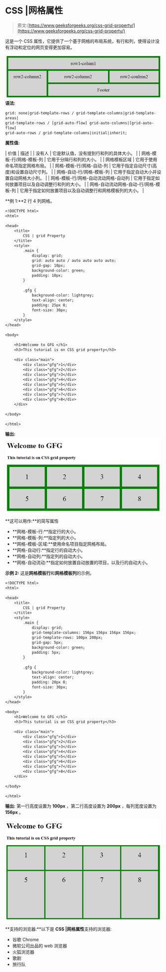 # CSS |网格属性

> 原文:[https://www.geeksforgeeks.org/css-grid-property/](https://www.geeksforgeeks.org/css-grid-property/)

这是一个 CSS 属性，它提供了一个基于网格的布局系统，有行和列，使得设计没有浮动和定位的网页变得更加容易。

![](img/1cac04f57519e398f073b900b349cbe6.png)
**语法:**

```
grid: none|grid-template-rows / grid-template-columns|grid-template-areas|
grid-template-rows / [grid-auto-flow] grid-auto-columns|[grid-auto-flow] 
grid-auto-rows / grid-template-columns|initial|inherit;

```

**属性值:**

| 价值 | 描述 |
| 没有人 | 它是默认值，没有提到行和列的具体大小。 |
| 网格-模板-行/网格-模板-列 | 它用于分隔行和列的大小。 |
| 网格模板区域 | 它用于使用命名项指定网格布局。 |
| 网格-模板-行/网格-自动-列 | 它用于指定自动尺寸(高度)和设置自动尺寸列。 |
| 网格-自动-行/网格-模板-列 | 它用于指定自动大小并设置自动网格大小列。 |
| 网格-模板-行/网格-自动流动网格-自动列 | 它用于指定如何放置项目以及自动调整行和列的大小。 |
| 网格-自动流动网格-自动-行/网格-模板-列 | 它用于指定如何放置项目以及自动调整行和网格模板列的大小。 |

**例 1:**2 行 4 列网格。

```
<!DOCTYPE html>
<html>

<head>
    <title>
        CSS | grid Property
    </title>
    <style>
        .main {
            display: grid;
            grid: auto auto / auto auto auto auto;
            grid-gap: 10px;
            background-color: green;
            padding: 10px;
        }

        .gfg {
            background-color: lightgrey;
            text-align: center;
            padding: 25px 0;
            font-size: 30px;
        }
    </style>
</head>

<body>

    <h1>Welcome to GFG </h1>
    <h3>This tutorial is on CSS grid property</h3>

    <div class="main">
        <div class="gfg">1</div>
        <div class="gfg">2</div>
        <div class="gfg">3</div>
        <div class="gfg">4</div>
        <div class="gfg">5</div>
        <div class="gfg">6</div>
        <div class="gfg">7</div>
        <div class="gfg">8</div>
    </div>

</body>

</html>
```

**输出:**
![](img/2b509d77263d1c8919b424d66b3cdf89.png)

**这可以用作:**的简写属性

*   **网格-模板-行:**指定行的大小。
*   **网格-模板-列:**指定列的大小。
*   **网格-模板-区域:**使用命名项目指定网格布局。
*   **网格-自动行:**指定行的自动大小。
*   **网格-自动列:**指定列的自动大小。
*   **网格-自动流动:**指定如何放置自动放置的项目，以及行的自动大小。

**示例 2:** 这是**网格模板行**和**网格模板列**的示例。

```
<!DOCTYPE html>
<html>

<head>
    <title>
        CSS | grid Property
    </title>
    <style>
        .main {
            display: grid;
            grid-template-columns: 156px 156px 156px 156px;
            grid-template-rows: 100px 200px;
            grid-gap: 5px;
            background-color: green;
            padding: 5px;
        }

        .gfg {
            background-color: lightgrey;
            text-align: center;
            padding: 20px 0;
            font-size: 30px;
        }
    </style>
</head>

<body>
    <h1>Welcome to GFG </h1>
    <h3>This tutorial is on CSS grid property</h3>

    <div class="main">
        <div class="gfg">1</div>
        <div class="gfg">2</div>
        <div class="gfg">3</div>
        <div class="gfg">4</div>
        <div class="gfg">5</div>
        <div class="gfg">6</div>
        <div class="gfg">7</div>
        <div class="gfg">8</div>
    </div>

</body>

</html>
```

**输出:**
第一行高度设置为 **100px** ，第二行高度设置为 **200px** ，每列宽度设置为 **156px** 。

![](img/986123f2904b994f43971b315da7a768.png)

**支持的浏览器:**以下是 **CSS |网格属性**支持的浏览器:

*   谷歌 Chrome
*   微软公司出品的 web 浏览器
*   火狐浏览器
*   歌剧
*   旅行队